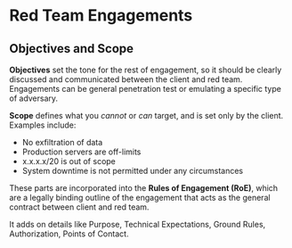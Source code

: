 # Red Team Engagements

## Objectives and Scope

**Objectives** set the tone for the rest of engagement, so it should be clearly discussed and communicated between the client and red team. Engagements can be general penetration test or emulating a specific type of adversary.

**Scope** defines what you *cannot* or *can* target, and is set only by the client. Examples include:

- No exfiltration of data
- Production servers are off-limits
- x.x.x.x/20 is out of scope
- System downtime is not permitted under any circumstances

These parts are incorporated into the **Rules of Engagement (RoE)**, which are a legally binding outline of the engagement that acts as the general contract between client and red team.

It adds on details like Purpose, Technical Expectations, Ground Rules, Authorization, Points of Contact.
